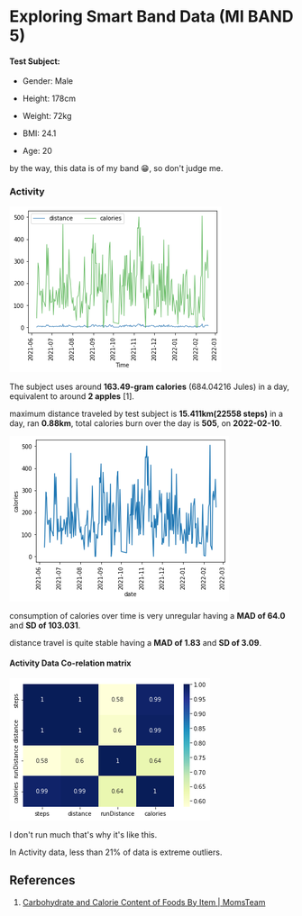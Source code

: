 # Exploring Smart Band Data (MI BAND 5)

#### Test Subject:

- Gender: Male

- Height: 178cm

- Weight: 72kg

- BMI: 24.1

- Age: 20

by the way, this data is of my band 😁, so don't judge me.

### Activity

![](plots\time_vs_distance_and_calorie.png)

The subject uses around **163.49-gram calories** (684.04216 Jules) in a day, equivalent to around **2 apples** [1].

maximum distance traveled by test subject is **15.411km(22558 steps)** in a day, ran **0.88km**, total calories burn over the day is **505**, on **2022-02-10**.

![](plots\date_vs_calories.png)

consumption of calories over time is very unregular having a **MAD of 64.0** and **SD of 103.031**.

distance travel is quite stable having a **MAD of 1.83** and **SD of 3.09**.

#### Activity Data Co-relation matrix

![](plots\corr.png)

I don't run much that's why it's like this.

In Activity data, less than 21% of data is extreme outliers.

## References

1. [Carbohydrate and Calorie Content of Foods By Item | MomsTeam](https://www.momsteam.com/nutrition/sports-nutrition-basics/nutritional-needs-guidelines/carbohydrate-and-calorie-content-of-foods)
